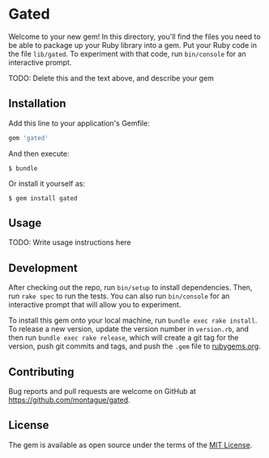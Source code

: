 # Gated

Welcome to your new gem! In this directory, you'll find the files you need to be able to package up your Ruby library into a gem. Put your Ruby code in the file `lib/gated`. To experiment with that code, run `bin/console` for an interactive prompt.

TODO: Delete this and the text above, and describe your gem

## Installation

Add this line to your application's Gemfile:

```ruby
gem 'gated'
```

And then execute:

    $ bundle

Or install it yourself as:

    $ gem install gated

## Usage

TODO: Write usage instructions here

## Development

After checking out the repo, run `bin/setup` to install dependencies. Then, run `rake spec` to run the tests. You can also run `bin/console` for an interactive prompt that will allow you to experiment.

To install this gem onto your local machine, run `bundle exec rake install`. To release a new version, update the version number in `version.rb`, and then run `bundle exec rake release`, which will create a git tag for the version, push git commits and tags, and push the `.gem` file to [rubygems.org](https://rubygems.org).

## Contributing

Bug reports and pull requests are welcome on GitHub at https://github.com/montague/gated.


## License

The gem is available as open source under the terms of the [MIT License](http://opensource.org/licenses/MIT).

